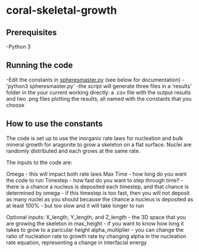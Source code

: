 # coral-skeletal-growth

## Prerequisites

-Python 3

## Running the code

-Edit the constants in [spheresmaster.py](spheresmaster.py) (see below for documentation)
-'python3 spheresmaster.py'
-the script will generate three files in a 'results' folder in the your current working directly: a .csv file with the output results and two .png files plotting the results, all named with the constants that you choose

## How to use the constants
The code is set up to use the inorganic rate laws for nucleation and bulk mineral growth for aragonite to grow a skeleton on a flat surface.  Nuclei are randomly distributed and each grows at the same rate.  

The inputs to the code are:

Omega - this will impact both rate laws
Max Time - how long do you want the code to run
Timestep - how fast do you want to step through time? - there is a chance a nucleus is deposited each timestep, and that chance is determined by omega - if this timestep is too fast, then you will not deposit as many nuclei as you should because the chance a nucleus is deposited as at least 100% - but too slow and it will take longer to run

Optional inputs:
X_length, Y_length, and Z_length - the 3D space that you are growing the skeleton in
max_height - if you want to know how long it takes to grow to a paricular height
alpha_multiplier - you can change the ratio of nucleation rate to growth rate by changing alpha in the nucleation rate equation, representing a change in interfacial energy

